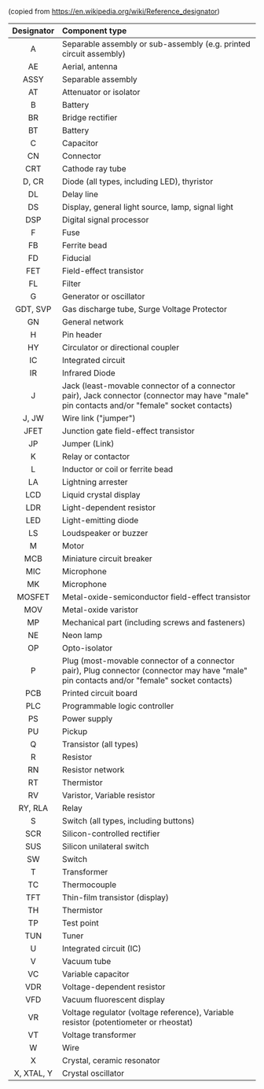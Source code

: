(copied from <https://en.wikipedia.org/wiki/Reference_designator>)

| Designator | Component type |
|:--:|:--|
| A | Separable assembly or sub-assembly (e.g. printed circuit assembly) |
| AE | Aerial, antenna |
| ASSY | Separable assembly |
| AT | Attenuator or isolator |
| B | Battery |
| BR | Bridge rectifier |
| BT | Battery |
| C | Capacitor |
| CN | Connector |
| CRT | Cathode ray tube |
| D, CR | Diode (all types, including LED), thyristor |
| DL | Delay line |
| DS | Display, general light source, lamp, signal light |
| DSP | Digital signal processor |
| F | Fuse |
| FB | Ferrite bead |
| FD | Fiducial |
| FET | Field-effect transistor |
| FL | Filter |
| G | Generator or oscillator |
| GDT, SVP | Gas discharge tube, Surge Voltage Protector |
| GN | General network |
| H | Pin header |
| HY | Circulator or directional coupler |
| IC | Integrated circuit |
| IR | Infrared Diode |
| J | Jack (least-movable connector of a connector pair), Jack connector (connector may have "male" pin contacts and/or "female" socket contacts) |
| J, JW | Wire link ("jumper") |
| JFET | Junction gate field-effect transistor |
| JP | Jumper (Link) |
| K | Relay or contactor |
| L | Inductor or coil or ferrite bead |
| LA | Lightning arrester |
| LCD | Liquid crystal display |
| LDR | Light-dependent resistor |
| LED | Light-emitting diode |
| LS | Loudspeaker or buzzer |
| M | Motor |
| MCB | Miniature circuit breaker |
| MIC | Microphone |
| MK | Microphone |
| MOSFET | Metal-oxide-semiconductor field-effect transistor |
| MOV | Metal-oxide varistor |
| MP | Mechanical part (including screws and fasteners) |
| NE | Neon lamp |
| OP | Opto-isolator |
| P | Plug (most-movable connector of a connector pair), Plug connector (connector may have "male" pin contacts and/or "female" socket contacts) |
| PCB | Printed circuit board |
| PLC | Programmable logic controller |
| PS | Power supply |
| PU | Pickup |
| Q | Transistor (all types) |
| R | Resistor |
| RN | Resistor network |
| RT | Thermistor |
| RV | Varistor, Variable resistor |
| RY, RLA | Relay |
| S | Switch (all types, including buttons) |
| SCR | Silicon-controlled rectifier |
| SUS | Silicon unilateral switch |
| SW | Switch |
| T | Transformer |
| TC | Thermocouple |
| TFT | Thin-film transistor (display) |
| TH | Thermistor |
| TP | Test point |
| TUN | Tuner |
| U | Integrated circuit (IC) |
| V | Vacuum tube |
| VC | Variable capacitor |
| VDR | Voltage-dependent resistor |
| VFD | Vacuum fluorescent display |
| VR | Voltage regulator (voltage reference), Variable resistor (potentiometer or rheostat) |
| VT | Voltage transformer |
| W | Wire |
| X | Crystal, ceramic resonator |
| X, XTAL, Y | Crystal oscillator |
